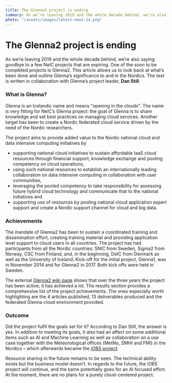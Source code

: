 ```yaml
---
title: The Glenna2 project is ending
summary: As we’re leaving 2019 and the whole decade behind, we’re also saying goodbye to a few NeIC projects that are expiring. One of the soon to be completed projects is Glenna2, which will be ending at the end of March 2020. This article allows us to look back at what’s been done and outline Glenna’s significance to and in the Nordics.
photo: "/assets/images/latest-news-14.png"
---
```


The Glenna2 project is ending
===============================

As we’re leaving 2019 and the whole decade behind, we’re also saying goodbye to a few NeIC projects that are expiring. One of the soon to be completed projects is Glenna2. This article allows us to look back at what’s been done and outline Glenna’s significance to and in the Nordics. The text is written in collaboration with Glenna’s project leader, **Dan Still**.

### What is Glenna?

Glenna is an Icelandic name and means "opening in the clouds". The name is very fitting for NeIC’s Glenna project: the goal of Glenna is to share knowledge and set best practices on managing cloud services. Another target has been to create a Nordic federated cloud service driven by the need of the Nordic researchers. 

The project aims to provide added value to the Nordic national cloud and data intensive computing initiatives by
* supporting national cloud initiatives to sustain affordable IaaS cloud resources through financial support, knowledge exchange and pooling competency on cloud operations,
* using such national resources to establish an internationally leading collaboration on data intensive computing in collaboration with user communities,
* leveraging the pooled competency to take responsibility for assessing future hybrid cloud technology and communicate that to the national initiatives and
* supporting use of resources by pooling national cloud application expert support and create a Nordic support channel for cloud and big data. 

### Achievements

The mandate of Glenna2 has been to sustain a coordinated training and dissemination effort, creating training material and providing application level support to cloud users in all countries. The project has had participants from all the Nordic countries: SNIC from Sweden, Sigma2 from Norway, CSC from Finland, and, in the beginning, DeIC from Denmark as well as the University of Iceland. Kick-off for the initial project, Glenna1, was in November 2014 and for Glenna2 in 2017. Both kick offs were held in Sweden.

The external [Glenna2 wiki page](https://wiki.neic.no/wiki/Glenna2) shows that over the three years the project has been active, it has achieved a lot. The results section provides a comprehensive list of the project achievements. The ones especially worth highlighting are the 4 articles published, 13 deliverables produced and the federated Glenna cloud environment provided.

### Outcome

Did the project fulfil the goals set for it? According to Dan Still, the answer is yes. In addition to meeting its goals, it also had an affect on some additional items such as AI and Machine Learning as well as collaboration on a use case together with the Meteorological offices (MetNo, SMHI and FMI) in the Nordics – which afterwards became the [iOBS project](https://neic.no/iobs/). 

Resource sharing in the future remains to be seen. The technical ability exists but the business model doesn’t. In regards to the future, the iOBS project will continue, and the same potentially goes for an AI focused effort. At the moment, there are no plans for a purely cloud-centered project.
